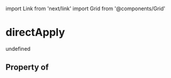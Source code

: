 import Link from 'next/link'
import Grid from '@components/Grid'

# directApply

undefined

## Property of



